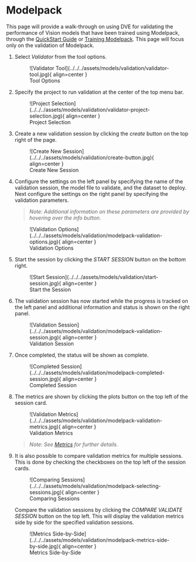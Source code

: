 # Modelpack

This page will provide a walk-through on using DVE for validating the performance of Vision models that have been trained using Modelpack, through the [QuickStart Guide](../../../getting_started/index.md) or [Training Modelpack](../training/modelpack.md). This page will focus only on the validation of Modelpack.

1. Select *Validator* from the tool options.

	<figure markdown="span">
	![Validator Tool](../../../assets/models/validation/validator-tool.jpg){ align=center }
	<figcaption>Tool Options</figcaption>
	</figure>

2. Specify the project to run validation at the center of the top menu bar.

	<figure markdown="span">
	![Project Selection](../../../assets/models/validation/validator-project-selection.jpg){ align=center }
	<figcaption>Project Selection</figcaption>
	</figure>

3. Create a new validation session by clicking the *create* button on the top right of the page.

	<figure markdown="span">
	![Create New Session](../../../assets/models/validation/create-button.jpg){ align=center }
	<figcaption>Create New Session</figcaption>
	</figure>

4. Configure the settings on the left panel by specifying the name of the validation session, the model file to validate, and the dataset to deploy. Next configure the settings on the right panel by specifying the validation parameters.

    > *Note:* 
	> *Additional information on these parameters are provided by hovering over the info button.* 

    <figure markdown="span">
	![Validation Options](../../../assets/models/validation/modelpack-validation-options.jpg){ align=center }
	<figcaption>Validation Options</figcaption>
	</figure>

5. Start the session by clicking the *START SESSION* button on the bottom right.

	<figure markdown="span">
	![Start Session](../../../assets/models/validation/start-session.jpg){ align=center }
	<figcaption>Start the Session</figcaption>
	</figure>

6. The validation session has now started while the progress is tracked on the left panel and additional information and status is shown on the right panel. 

    <figure markdown="span">
	![Validation Session](../../../assets/models/validation/modelpack-validation-session.jpg){ align=center }
	<figcaption>Validation Session</figcaption>
	</figure>

7. Once completed, the status will be shown as complete.

    <figure markdown="span">
	![Completed Session](../../../assets/models/validation/modelpack-completed-session.jpg){ align=center }
	<figcaption>Completed Session</figcaption>
	</figure>

8. The metrics are shown by clicking the plots button on the top left of the session card. 

    <figure markdown="span">
	![Validation Metrics](../../../assets/models/validation/modelpack-validation-metrics.jpg){ align=center }
	<figcaption>Validation Metrics</figcaption>
	</figure>

    > *Note:*
    > *See [Metrics](metrics.md) for further details.*

9. It is also possible to compare validation metrics for multiple sessions. This is done by checking the checkboxes on the top left of the session cards.

    <figure markdown="span">
	![Comparing Sessions](../../../assets/models/validation/modelpack-selecting-sessions.jpg){ align=center }
	<figcaption>Comparing Sessions</figcaption>
	</figure>

    Compare the validation sessions by clicking the *COMPARE VALIDATE SESSION* button on the top left. This will display the validation metrics side by side for the specified validation sessions.

    <figure markdown="span">
	![Metrics Side-by-Side](../../../assets/models/validation/modelpack-metrics-side-by-side.jpg){ align=center }
	<figcaption>Metrics Side-by-Side</figcaption>
	</figure>